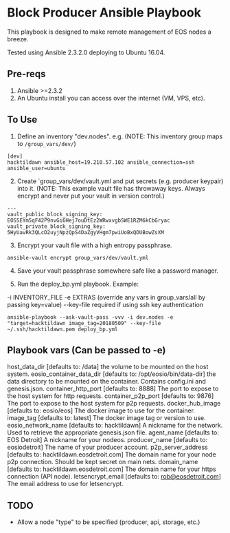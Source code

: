 # Block Producer Ansible Playbook

This playbook is designed to make remote management of EOS nodes a breeze.

Tested using Ansible 2.3.2.0 deploying to Ubuntu 16.04.

## Pre-reqs
1) Ansible >=2.3.2 
2) An Ubuntu install you can access over the internet (VM, VPS, etc).

## To Use
1) Define an inventory "dev.nodes". e.g. (NOTE: This inventory group maps to `/group_vars/dev/`)
```
[dev]
hacktildawn ansible_host=19.210.57.102 ansible_connection=ssh ansible_user=ubuntu
```

2) Create `group_vars/dev/vault.yml and put secrets (e.g. producer keypair) into it. (NOTE: This example vault file has throwaway keys. Always encrypt and never put your vault in version control.)
```
---
vault_public_block_signing_key: EOS5EYm5qF42P9nvGi6Hej7ouDtEz2WRwxvgbSWE1RZM6kCbGryac
vault_private_block_signing_key: 5HyUavRk3QLcD2uyjNpzQpS4DaZgyVHgm7pwiUoBxQDUBowZsXM
```

3) Encrypt your vault file with a high entropy passphrase. 
```
ansible-vault encrypt group_vars/dev/vault.yml
```

4) Save your vault passphrase somewhere safe like a password manager.

5) Run the deploy_bp.yml playbook. Example:

 -i INVENTORY_FILE
 -e EXTRAS (override any vars in group_vars/all by passing key=value)
 --key-file required if using ssh key authentication

```
ansible-playbook --ask-vault-pass -vvv -i dev.nodes -e "target=hacktildawn image_tag=20180509" --key-file ~/.ssh/hacktildawn.pem deploy_bp.yml
```

## Playbook vars (Can be passed to -e)
host_data_dir [defaults to: /data] the volume to be mounted on the host system.
eosio_container_data_dir [defaults to: /opt/eosio/bin/data-dir] the data directory to be mounted on the container. Contains config.ini and genesis.json.
container_http_port [defaults to: 8888] The port to expose to the host system for http requests.
container_p2p_port [defaults to: 9876] The port to expose to the host system for p2p requests.
docker_hub_image [defaults to: eosio/eos] The docker image to use for the container.
image_tag [defaults to: latest] The docker image tag or version to use.
eosio_network_name [defaults to: hacktildawn] A nickname for the network. Used to retrieve the appropriate genesis.json file.
agent_name [defaults to: EOS Detroit] A nickname for your nodeos.
producer_name [defaults to: eosiodetroit] The name of your producer account.
p2p_server_address [defaults to: hacktildawn.eosdetroit.com] The domain name for your node p2p connection. Should be kept secret on main nets.
domain_name [defaults to: hacktildawn.eosdetroit.com] The domain name for your https connection (API node).
letsencrypt_email [defaults to: rob@eosdetroit.com] The email address to use for letsencrypt.

## TODO
 - Allow a node "type" to be specified (producer, api, storage, etc.)
